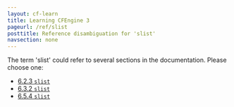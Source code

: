 ```yaml
---
layout: cf-learn
title: Learning CFEngine 3
pageurl: /ref/slist
posttitle: Reference disambiguation for 'slist'
navsection: none
---
```


The term 'slist' could refer to several sections in the documentation. Please choose one:

- [6.2.3 <code>slist</code>](https://cfengine.com/manuals/cf3-Reference#slist-in-defaults)
- [6.3.2 <code>slist</code>](https://cfengine.com/manuals/cf3-Reference#slist-in-meta)
- [6.5.4 <code>slist</code>](https://cfengine.com/manuals/cf3-Reference#slist-in-vars)

